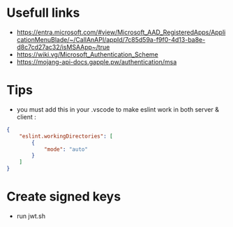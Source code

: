 # Usefull links

-   https://entra.microsoft.com/#view/Microsoft_AAD_RegisteredApps/ApplicationMenuBlade/~/CallAnAPI/appId/7c85d59a-f9f0-4d13-ba8e-d8c7cd27ac32/isMSAApp~/true
-   https://wiki.vg/Microsoft_Authentication_Scheme
-   https://mojang-api-docs.gapple.pw/authentication/msa

# Tips

-   you must add this in your .vscode to make eslint work in both server & client :

```json
{
    "eslint.workingDirectories": [
        {
            "mode": "auto"
        }
    ]
}
```

# Create signed keys

-   run jwt.sh
